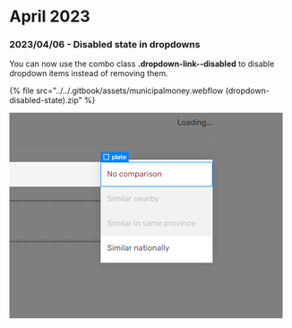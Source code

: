 # April 2023

### 2023/04/06 - Disabled state in dropdowns

You can now use the combo class **.dropdown-link--disabled** to disable dropdown items instead of removing them.

{% file src="../../.gitbook/assets/municipalmoney.webflow (dropdown-disabled-state).zip" %}

![](<../../.gitbook/assets/image (3).png>)
